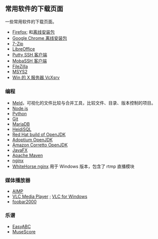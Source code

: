 ## 常用软件的下载页面

一些常用软件的下载页面。

- [Firefox](https://www.mozilla.org/zh-CN/firefox/new/);
  和[离线安装包](https://www.mozilla.org/en-US/firefox/all/#product-desktop-release)
- [Google Chrome 离线安装包](https://www.google.cn/intl/zh-CN/chrome/?standalone=1)
- [7-Zip](https://www.7-zip.org/download.html)
- [LibreOffice](https://www.libreoffice.org/download/download-libreoffice/)
- [Putty SSH 客户端](https://www.chiark.greenend.org.uk/~sgtatham/putty/)
- [MobaSSH 客户端](https://mobassh.mobatek.net/download.html)
- [FileZilla](https://filezilla-project.org/download.php)
- [MSYS2](https://www.msys2.org/)
- [Win 的 X 服务器 VcXsrv](https://sourceforge.net/projects/vcxsrv/)

### 编程

- [Meld](http://meldmerge.org/)，可视化的文件比较与合并工具，比较文件、目录、版本控制的项目。
- [Node.js](https://nodejs.org/en/download/)
- [Python](https://www.python.org/downloads/)
- [Git](https://git-scm.com/downloads)
- [MariaDB](https://mariadb.org/download/)
- [HeidiSQL](https://www.heidisql.com/download.php)
- [Red Hat build of OpenJDK](https://developers.redhat.com/products/openjdk/download)
- [Adoptium OpenJDK](https://adoptopenjdk.net/)
- [Amazon Corretto OpenJDK](https://aws.amazon.com/cn/corretto/?filtered-posts.sort-by=item.additionalFields.createdDate&filtered-posts.sort-order=desc)
- [JavaFX](https://gluonhq.com/products/javafx/)
- [Apache Maven](https://maven.apache.org/download.cgi)
- [nginx](http://nginx.org/en/download.html)
- [WhiteHorse nginx](http://nginx-win.ecsds.eu/download/) 用于 Windows 版本，包含了 rtmp 直播模块

### 媒体播放器

- [AIMP](https://www.aimp.ru/?do=download)
- [VLC Media Player](https://www.videolan.org/vlc/)
  ; [VLC for Windows](https://www.videolan.org/vlc/download-windows.html)
- [foobar2000](https://www.foobar2000.org/download)

### 乐谱

- [EasyABC](https://sourceforge.net/projects/easyabc/)
- [MuseScore](https://musescore.org/en/download)
